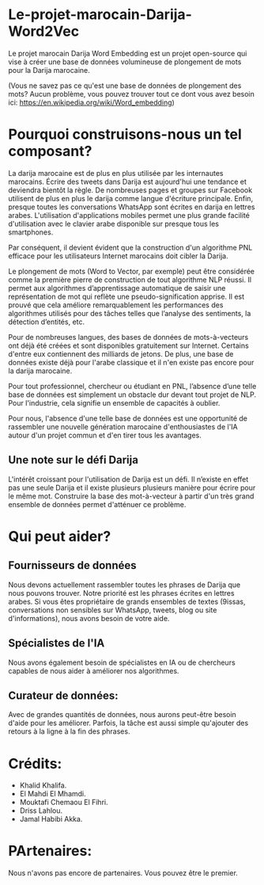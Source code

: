 # Le-projet-marocain-Darija-Word2Vec

Le projet marocain Darija Word Embedding est un projet open-source qui vise à créer une base de données volumineuse de plongement de mots pour la Darija marocaine.

(Vous ne savez pas ce qu'est une base de données de plongement des mots? Aucun problème, vous pouvez trouver tout ce dont vous avez besoin ici: https://en.wikipedia.org/wiki/Word_embedding)

# Pourquoi construisons-nous un tel composant?
La darija marocaine est de plus en plus utilisée par les internautes marocains. 
Écrire des tweets dans Darija est aujourd'hui une tendance et deviendra bientôt la règle. 
De nombreuses pages et groupes sur Facebook utilisent de plus en plus le darija comme langue d'écriture principale. 
Enfin, presque toutes les conversations WhatsApp sont écrites en darija en lettres arabes.
L'utilisation d'applications mobiles permet une plus grande facilité d'utilisation avec le clavier arabe disponible sur presque tous les smartphones.

Par conséquent, il devient évident que la construction d'un algorithme PNL efficace pour les utilisateurs Internet marocains doit cibler la Darija.

Le plongement de mots (Word to Vector, par exemple) peut être considérée comme la première pierre de construction de tout algorithme NLP réussi.
Il permet aux algorithmes d’apprentissage automatique de saisir une représentation de mot qui reflète une pseudo-signification apprise. 
Il est prouvé que cela améliore remarquablement les performances des algorithmes utilisés pour des tâches telles que l’analyse des sentiments, la détection d’entités, etc.

Pour de nombreuses langues, des bases de données de mots-à-vecteurs ont déjà été créées et sont disponibles gratuitement sur Internet. 
Certains d'entre eux contiennent des milliards de jetons. 
De plus, une base de données existe déjà pour l'arabe classique et il n'en existe pas encore pour la darija marocaine.

Pour tout professionnel, chercheur ou étudiant en PNL, l’absence d’une telle base de données est simplement un obstacle dur devant tout projet de NLP. 
Pour l'industrie, cela signifie un ensemble de capacités à oublier.

Pour nous, l'absence d'une telle base de données est une opportunité de rassembler une nouvelle génération marocaine d'enthousiastes de l'IA autour d'un projet commun et d'en tirer tous les avantages.

## Une note sur le défi Darija
L'intérêt croissant pour l'utilisation de Darija est un défi. Il n’existe en effet pas une seule Darija et il existe plusieurs plusieurs manière pour écrire pour le même mot. Construire la base des mot-à-vecteur à partir d'un très grand ensemble de données permet d'atténuer ce problème.

# Qui peut aider?
## Fournisseurs de données
Nous devons actuellement rassembler toutes les phrases de Darija que nous pouvons trouver. 
Notre priorité est les phrases écrites en lettres arabes. Si vous êtes propriétaire de grands ensembles de textes (9issas, conversations non sensibles sur WhatsApp, tweets, blog ou site d'informations), nous avons besoin de votre aide.

## Spécialistes de l'IA
Nous avons également besoin de spécialistes en IA ou de chercheurs capables de nous aider à améliorer nos algorithmes.

## Curateur de données:
Avec de grandes quantités de données, nous aurons peut-être besoin d'aide pour les améliorer. Parfois, la tâche est aussi simple qu'ajouter des retours à la ligne à la fin des phrases.

# Crédits:
- Khalid Khalifa.
- El Mahdi El Mhamdi.
- Mouktafi Chemaou El Fihri.
- Driss Lahlou.
- Jamal Habibi Akka.

# PArtenaires:
Nous n'avons pas encore de partenaires. Vous pouvez être le premier.
